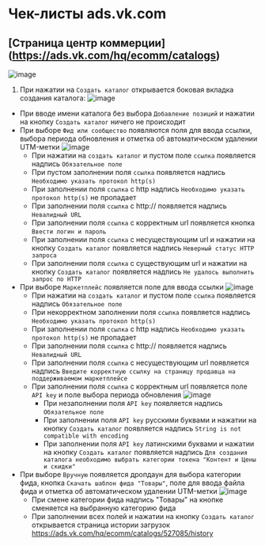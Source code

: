 # Чек-листы ads.vk.com

## [Страница центр коммерции] (https://ads.vk.com/hq/ecomm/catalogs)

![image](https://github.com/flioletty/homework-3-spring-2024/assets/92665311/82340918-e984-4f91-a85b-156fd5795351)

1. При нажатии на `Создать каталог` открывается боковая вкладка создания каталога:
  ![image](https://github.com/flioletty/homework-3-spring-2024/assets/92665311/03a8e820-98e3-4502-a7a4-ee620c0aacfc)
  - При вводе имени каталога без выбора `Добавление позиций` и нажатии на кнопку `Создать каталог` ничего не происходит
  - При выборе `Фид или сообщество` появляются поля для ввода ссылки, выбора периода обновления и отметка об автоматическом удалении UTM-метки
    ![image](https://github.com/flioletty/homework-3-spring-2024/assets/92665311/b772f248-e1ae-4fd3-b0ff-cb23b0181038)
    - При нажатии на `создать каталог` и пустом поле `ссылка` появляется надпись `Обязательное поле`
    - При пустом заполнении поля `ссылка` появляется надпись `Необходимо указать протокол http(s)`
    - При заполнении поля `ссылка` c http надпись `Необходимо указать протокол http(s)` не пропадает
    - При заполнении поля `ссылка` c http:// появляется надпись `Невалидный URL`
    - При заполнении поля `ссылка` с корректным url появляется кнопка `Ввести логин и пароль`
    - При заполнении поля `ссылка` с несуществующим url и нажатии на кнопку `Создать каталог` появляется надпись `Неверный статус HTTP запроса`
    - При заполнении поля `ссылка` с существующим url и нажатии на кнопку `Создать каталог` появляется надпись `Не удалось выполнить запрос по HTTP`
  - При выборе `Маркетплейс` появляется поле для ввода ссылки
    ![image](https://github.com/flioletty/homework-3-spring-2024/assets/92665311/cc30d0a4-35e5-42d9-9dad-a826f1b90b6d)
    - При нажатии на `создать каталог` и пустом поле `ссылка` появляется надпись `Обязательное поле`
    - При некорректном заполнении поля `ссылка` появляется надпись `Необходимо указать протокол http(s)`
    - При заполнении поля `ссылка` c http надпись `Необходимо указать протокол http(s)` не пропадает
    - При заполнении поля `ссылка` c http:// появляется надпись `Невалидный URL`
    - При заполнении поля `ссылка` c несуществующим url появляется надпись `Введите корректную ссылку на страницу продавца на поддерживаемом маркетплейсе`
    - При заполнении поля `ссылка` с корректным url появляется поле `API key` и поле выбора периода обновления
      ![image](https://github.com/flioletty/homework-3-spring-2024/assets/92665311/bf4ca599-00c4-451f-a499-319a9a3a4777)
      - При незаполнении поля `API key` появляется надпись `Обязательное поле`
      - При заполнении поля `API key` русскими буквами и нажатии на кнопку `Создать каталог` появляется надпись `String is not compatible with encoding`
      - При заполнении поля `API key` латинскими буквами и нажатии на кнопку `Создать каталог` появляется надпись `Для создания каталога необходимо выбрать категории токена "Контент и Цены и скидки"`
  - При выборе `Вручную` появляется дропдаун для выбора категории фида, кнопка `Скачать шаблон фида "Товары"`, поле для ввода файла фида и отметка об автоматическом удалении UTM-метки
    ![image](https://github.com/flioletty/homework-3-spring-2024/assets/92665311/f957d01d-f483-4067-a41f-a6b4d9bf4104)
    - При смене категории фида надпись "Товары" на кнопке сменяется на выбранную категорию фида
    - При заполнении всех полей и нажатии на кнопку `Создать каталог` открывается страница истории загрузок https://ads.vk.com/hq/ecomm/catalogs/527085/history
   

      
